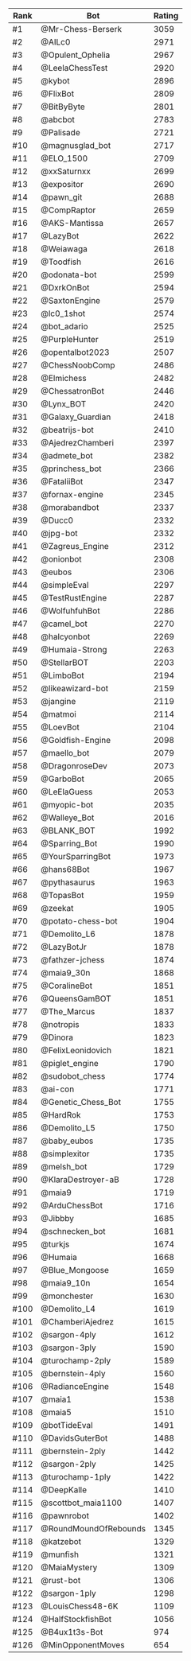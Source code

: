 Rank|Bot|Rating
---|---|---
#1|@Mr-Chess-Berserk|3059
#2|@AILc0|2971
#3|@Opulent_Ophelia|2967
#4|@LeelaChessTest|2920
#5|@kybot|2896
#6|@FlixBot|2809
#7|@BitByByte|2801
#8|@abcbot|2783
#9|@Palisade|2721
#10|@magnusglad_bot|2717
#11|@ELO_1500|2709
#12|@xxSaturnxx|2699
#13|@expositor|2690
#14|@pawn_git|2688
#15|@CompRaptor|2659
#16|@AKS-Mantissa|2657
#17|@LazyBot|2622
#18|@Weiawaga|2618
#19|@Toodfish|2616
#20|@odonata-bot|2599
#21|@DxrkOnBot|2594
#22|@SaxtonEngine|2579
#23|@lc0_1shot|2574
#24|@bot_adario|2525
#25|@PurpleHunter|2519
#26|@opentalbot2023|2507
#27|@ChessNoobComp|2486
#28|@Elmichess|2482
#29|@ChessatronBot|2446
#30|@Lynx_BOT|2420
#31|@Galaxy_Guardian|2418
#32|@beatrijs-bot|2410
#33|@AjedrezChamberi|2397
#34|@admete_bot|2382
#35|@princhess_bot|2366
#36|@FataliiBot|2347
#37|@fornax-engine|2345
#38|@morabandbot|2337
#39|@Ducc0|2332
#40|@jpg-bot|2332
#41|@Zagreus_Engine|2312
#42|@onionbot|2308
#43|@eubos|2306
#44|@simpleEval|2297
#45|@TestRustEngine|2287
#46|@WolfuhfuhBot|2286
#47|@camel_bot|2270
#48|@halcyonbot|2269
#49|@Humaia-Strong|2263
#50|@StellarBOT|2203
#51|@LimboBot|2194
#52|@likeawizard-bot|2159
#53|@jangine|2119
#54|@matmoi|2114
#55|@LoevBot|2104
#56|@Goldfish-Engine|2098
#57|@maello_bot|2079
#58|@DragonroseDev|2073
#59|@GarboBot|2065
#60|@LeElaGuess|2053
#61|@myopic-bot|2035
#62|@Walleye_Bot|2016
#63|@BLANK_BOT|1992
#64|@Sparring_Bot|1990
#65|@YourSparringBot|1973
#66|@hans68Bot|1967
#67|@pythasaurus|1963
#68|@TopasBot|1959
#69|@zeekat|1905
#70|@potato-chess-bot|1904
#71|@Demolito_L6|1878
#72|@LazyBotJr|1878
#73|@fathzer-jchess|1874
#74|@maia9_30n|1868
#75|@CoralineBot|1851
#76|@QueensGamBOT|1851
#77|@The_Marcus|1837
#78|@notropis|1833
#79|@Dinora|1823
#80|@FelixLeonidovich|1821
#81|@piglet_engine|1790
#82|@sudobot_chess|1774
#83|@ai-con|1771
#84|@Genetic_Chess_Bot|1755
#85|@HardRok|1753
#86|@Demolito_L5|1750
#87|@baby_eubos|1735
#88|@simplexitor|1735
#89|@melsh_bot|1729
#90|@KlaraDestroyer-aB|1728
#91|@maia9|1719
#92|@ArduChessBot|1716
#93|@Jibbby|1685
#94|@schnecken_bot|1681
#95|@turkjs|1674
#96|@Humaia|1668
#97|@Blue_Mongoose|1659
#98|@maia9_10n|1654
#99|@monchester|1630
#100|@Demolito_L4|1619
#101|@ChamberiAjedrez|1615
#102|@sargon-4ply|1612
#103|@sargon-3ply|1590
#104|@turochamp-2ply|1589
#105|@bernstein-4ply|1560
#106|@RadianceEngine|1548
#107|@maia1|1538
#108|@maia5|1510
#109|@botTideEval|1491
#110|@DavidsGuterBot|1488
#111|@bernstein-2ply|1442
#112|@sargon-2ply|1425
#113|@turochamp-1ply|1422
#114|@DeepKalle|1410
#115|@scottbot_maia1100|1407
#116|@pawnrobot|1402
#117|@RoundMoundOfRebounds|1345
#118|@katzebot|1329
#119|@munfish|1321
#120|@MaiaMystery|1309
#121|@rust-bot|1306
#122|@sargon-1ply|1298
#123|@LouisChess48-6K|1109
#124|@HalfStockfishBot|1056
#125|@B4ux1t3s-Bot|974
#126|@MinOpponentMoves|654
